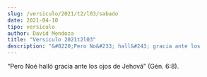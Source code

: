 ```yaml
---
slug: /versiculo/2021/t2/l03/sabado
date: 2021-04-10
tipo: versiculo
author: David Mendoza
title: "Versiculo 2021t2l03"
description: "&#8220;Pero No&#233; hall&#243; gracia ante los             ojos de Jehov&#225;&#8221; (G&#233;n. 6:8)."
---
```


“Pero Noé halló gracia ante los
ojos de Jehová” (Gén. 6:8).
